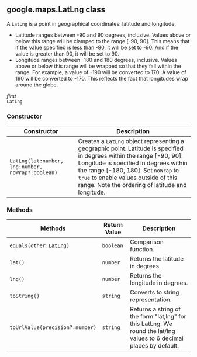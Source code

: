 <h2 id="LatLng">
google.maps.LatLng
class
</h2><p>A <code>LatLng</code> is a point in geographical coordinates: latitude and longitude.<br> </p><ul> <li>Latitude ranges between -90 and 90 degrees, inclusive. Values above or below this range will be clamped to the range [-90, 90]. This means that if the value specified is less than -90, it will be set to -90. And if the value is greater than 90, it will be set to 90.</li> <li>Longitude ranges between -180 and 180 degrees, inclusive. Values above or below this range will be wrapped so that they fall within the range. For example, a value of -190 will be converted to 170. A value of 190 will be converted to -170. This reflects the fact that longitudes wrap around the globe.</li> </ul><em>first</em><br><code>LatLng</code><br><p></p><h3>Constructor</h3><table summary="class LatLng - Constructor" width="100%">
<thead>
<tr><th>Constructor</th>
<th>Description</th>
</tr></thead>
<tbody>
<tr>
<td><code>LatLng(lat:number, lng:number, noWrap?:boolean)</code></td>
<td>Creates a <code>LatLng</code> object representing a geographic point. Latitude is specified in degrees within the range [-90, 90]. Longitude is specified in degrees within the range [-180, 180]. Set <code>noWrap</code> to <code>true</code> to enable values outside of this range. Note the ordering of latitude and longitude.</td>
</tr>
</tbody>
</table><h3>Methods</h3><table summary="class LatLng - Methods" width="100%">
<thead>
<tr><th>Methods</th>
<th>Return Value</th>
<th>Description</th>
</tr></thead>
<tbody>
<tr>
<td><code>equals(other:<a href="#LatLng">LatLng</a>)</code></td>
<td><code>boolean</code></td>
<td>Comparison function.</td>
</tr>
<tr>
<td><code>lat()</code></td>
<td><code>number</code></td>
<td>Returns the latitude in degrees.</td>
</tr>
<tr>
<td><code>lng()</code></td>
<td><code>number</code></td>
<td>Returns the longitude in degrees.</td>
</tr>
<tr>
<td><code>toString()</code></td>
<td><code>string</code></td>
<td>Converts to string representation.</td>
</tr>
<tr>
<td><code>toUrlValue(precision?:number)</code></td>
<td><code>string</code></td>
<td>Returns a string of the form "lat,lng" for this LatLng. We round the lat/lng values to 6 decimal places by default.</td>
</tr>
</tbody>
</table>